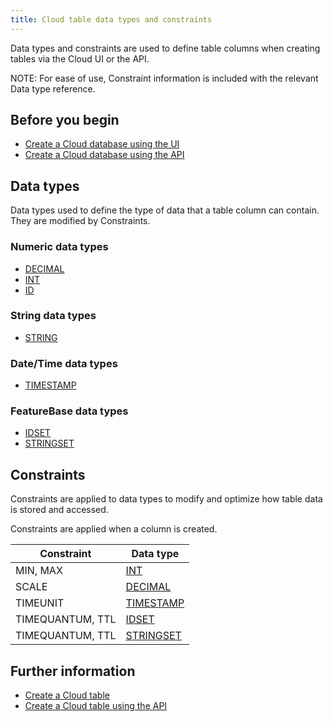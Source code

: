 ```yaml
---
title: Cloud table data types and constraints
---
```


Data types and constraints are used to define table columns when creating tables via the Cloud UI or the API.

NOTE: For ease of use, Constraint information is included with the relevant Data type reference.

## Before you begin

* [Create a Cloud database using the UI](/cloud/cloud-databases/cloud-db-create)
* [Create a Cloud database using the API](/cloud/cloud-databases/cloud-db-create-api)

## Data types

Data types used to define the type of data that a table column can contain. They are modified by Constraints.

### Numeric data types

* [DECIMAL](/cloud/cloud-databases/cloud-decimal-data-type)
* [INT](/cloud/cloud-databases/cloud-int-data-type)
* [ID](/cloud/cloud-databases/cloud-id-data-type)

### String data types

* [STRING](/cloud/cloud-databases/cloud-string-data-type)

### Date/Time data types

* [TIMESTAMP](/cloud/cloud-databases/cloud-timestamp-data-type)

### FeatureBase data types

* [IDSET](/cloud/cloud-databases/cloud-idset-data-type)
* [STRINGSET](/cloud/cloud-databases/cloud-stringset-data-type)

## Constraints

Constraints are applied to data types to modify and optimize how table data is stored and accessed.

Constraints are applied when a column is created.

| Constraint | Data type |
|---|---|
| MIN, MAX | [INT](/cloud/cloud-databases/cloud-int-data-type) |
| SCALE | [DECIMAL](/cloud/cloud-databases/cloud-decimal-data-type) |
| TIMEUNIT | [TIMESTAMP](/cloud/cloud-databases/cloud-timestamp-data-type) |
| TIMEQUANTUM, TTL | [IDSET](/cloud/cloud-databases/cloud-idset-data-type) |
| TIMEQUANTUM, TTL | [STRINGSET](/cloud/cloud-databases/cloud-stringset-data-type) |

## Further information

* [Create a Cloud table](/cloud/cloud-databases/cloud-table-create)
* [Create a Cloud table using the API](/cloud/cloud-databases/cloud-table-create-api)
